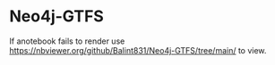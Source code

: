 # Neo4j-GTFS

If anotebook fails to render use https://nbviewer.org/github/Balint831/Neo4j-GTFS/tree/main/ to view.

